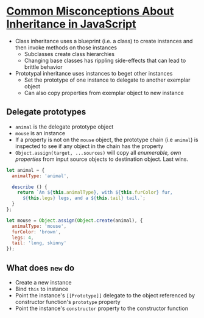 # [Common Misconceptions About Inheritance in JavaScript](https://medium.com/javascript-scene/common-misconceptions-about-inheritance-in-javascript-d5d9bab29b0a)

* Class inheritance uses a blueprint (i.e. a class) to create instances and then invoke methods on those instances
  * Subclasses create class hierarchies
  * Changing base classes has rippling side-effects that can lead to brittle behavior
* Prototypal inheritance uses instances to beget other instances
  * Set the prototype of one instance to delegate to another exemplar object
  * Can also copy properties from exemplar object to new instance

## Delegate prototypes

* `animal` is the delegate prototype object
* `mouse` is an instance
* If a property is not on the `mouse` object, the prototype chain (i.e `animal`) is inspected to see if any object in the chain has the property
* `Object.assign(target, ...sources)` will copy all _enumerable, own properties_ from input source objects to destination object. Last wins.

```javascript
let animal = {
  animalType: 'animal',

  describe () {
    return `An ${this.animalType}, with ${this.furColor} fur,
      ${this.legs} legs, and a ${this.tail} tail.`;
  }
};

let mouse = Object.assign(Object.create(animal), {
  animalType: 'mouse',
  furColor: 'brown',
  legs: 4,
  tail: 'long, skinny'
});
```

## What does `new` do

* Create a new instance
* Bind `this` to instance
* Point the instance's `[[Prototype]]` delegate to the object referenced by constructor function's `prototype` property
* Point the instance's `constructor` property to the constructor function
